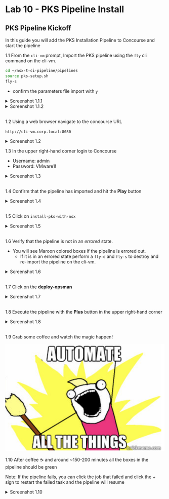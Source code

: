 # Lab 10 - PKS Pipeline Install

## PKS Pipeline Kickoff

In this guide you will add the PKS Installation Pipeline to Concourse and start the pipeline

1.1 From the `cli-vm` prompt, Import the PKS pipeline using the `fly` cli command on the cli-vm.

```bash
cd ~/nsx-t-ci-pipeline/pipelines
source pks-setup.sh
fly-s
```

- confirm the parameters file import with `y`

<details><summary>Screenshot 1.1.1</summary>
<img src="Images/2018-11-11-00-11-46.png">
</details>

<details><summary>Screenshot 1.1.2</summary>
<img src="Images/2018-11-11-00-12-27.png">
</details>
<br/>

1.2 Using a web browser navigate to the concourse URL

`http://cli-vm.corp.local:8080`

<details><summary>Screenshot 1.2</summary>
<img src="Images/pipeline-ui.png">
</details>

1.3 In the upper right-hand corner login to Concourse

- Username: admin
- Password: VMware1!

<details><summary>Screenshot 1.3</summary>
<img src="Images/concourse-login.png">
</details>
<br/>

1.4 Confirm that the pipeline has imported and hit the **Play** button

<details><summary>Screenshot 1.4</summary>
Note: The image below will look slightly different than yours as the pipeline was already run on the reference system
<img src="Images/2018-11-11-00-20-38.png">
</details>
<br/>

1.5 Click on `install-pks-with-nsx`

<details><summary>Screenshot 1.5</summary>
Note: The image below will look slightly different than yours as the pipeline was already run on the reference system
<img src="Images/2018-11-11-00-22-24.png">
</details>
<br/>

1.6 Verify that the pipeline is not in an *errored* state.

- You will see Maroon colored boxes if the pipeline is errored out.
  - If it is in an errored state perform a `fly-d` and `fly-s` to destroy and re-import the pipeline on the cli-vm.

<details><summary>Screenshot 1.6</summary>
Note: The image below will look slightly different than yours as the pipeline was already run on the reference system
<img src="Images/2018-11-11-00-25-04.png">
</details>
<br/>

1.7 Click on the **deploy-opsman**

<details><summary>Screenshot 1.7</summary>
Note: The image below will look slightly different than yours as the pipeline was already run on the reference system
<img src="Images/2018-11-11-00-27-12.png">
</details>
<br/>

1.8 Execute the pipeline with the **Plus** button in the upper right-hand corner

<details><summary>Screenshot 1.8</summary>
Note: The image below will look slightly different than yours as the pipeline was already run on the reference system
<img src="Images/2018-11-11-00-28-04.png">
</details>
<br/>

1.9 Grab some coffee and watch the magic happen!

<img src="Images/automate-all-things.png">

1.10 After coffee :coffee: and around ~150-200 minutes all the boxes in the pipeline should be green

Note: If the pipeline fails, you can click the job that failed and click the + sign to restart the failed task and the pipeline will resume

<details><summary>Screenshot 1.10</summary>
<img src="Images/2018-11-11-00-31-45.png">
</details>
